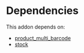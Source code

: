 # Dependencies

This addon depends on:

- [product_multi_barcode](https://github.com/bringout/oca-warehouse)
- [stock](https://github.com/bringout/oca-ocb-warehouse/tree/1135de9279731def9c756b5192f8860b5a0e7e59/odoo-bringout-oca-ocb-stock)
